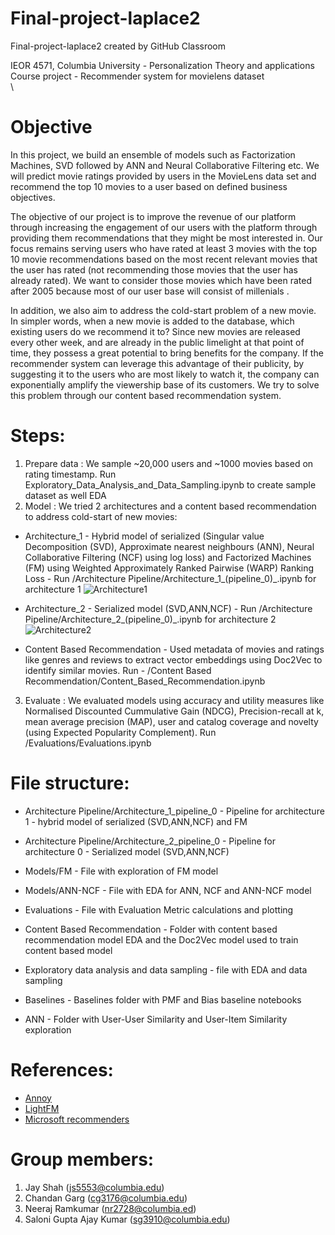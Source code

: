 # Final-project-laplace2
Final-project-laplace2 created by GitHub Classroom

IEOR 4571, Columbia University - Personalization Theory and applications \
Course project - Recommender system for movielens dataset\
\

# Objective
In this project, we build an ensemble of models such as Factorization Machines, SVD followed by ANN and Neural Collaborative Filtering etc. We will predict movie ratings provided by users in the MovieLens data set and recommend the top 10 movies to a user based on defined business objectives. 

The objective of our project is to improve the revenue of our platform through increasing the engagement of our users with the platform through providing them recommendations that they might be most interested in. Our focus remains serving users who have rated at least 3 movies with the top 10 movie recommendations based on the most recent relevant movies that the user has rated (not recommending those movies that the user has already rated). We want to consider those movies which have been rated after 2005 because most of our user base will consist of millenials . 

In addition, we also aim to address the cold-start problem of a new movie. In simpler words, when a new movie is added to the database, which existing users do we recommend it to? Since new movies are released every other week, and are already in the public limelight at that point of time, they possess a great potential to bring benefits for the company. If the recommender system can leverage this advantage of their publicity, by suggesting it to the users who are most likely to watch it, the company can exponentially amplify the viewership base of its customers. We try to solve this problem through our content based recommendation system.



# Steps:
1. Prepare data : We sample ~20,000 users and ~1000 movies based on rating timestamp. Run Exploratory_Data_Analysis_and_Data_Sampling.ipynb to create sample dataset as well EDA
2. Model : We tried 2 architectures and a content based recommendation to address cold-start of new movies:
  * Architecture_1 - Hybrid model of serialized (Singular value Decomposition (SVD), Approximate nearest neighbours (ANN), Neural Collaborative Filtering (NCF) using log loss) and Factorized Machines (FM) using Weighted Approximately Ranked Pairwise (WARP) Ranking Loss - Run /Architecture Pipeline/Architecture_1_(pipeline_0)_.ipynb for architecture 1
  ![Architecture1](https://github.com/jayshah1397/MovieLens-Recommmendation/blob/main/images/Architecture1_part1.png?raw=true)

  * Architecture_2 - Serialized model (SVD,ANN,NCF) - Run /Architecture Pipeline/Architecture_2_(pipeline_0)_.ipynb for architecture 2
  ![Architecture2](https://github.com/jayshah1397/MovieLens-Recommmendation/blob/main/images/Architecture2_part1.png?raw=true)

  * Content Based Recommendation - Used metadata of movies and ratings like genres and reviews to extract vector embeddings using Doc2Vec to identify similar movies. Run - /Content Based Recommendation/Content_Based_Recommendation.ipynb 
3. Evaluate : We evaluated models using accuracy and utility measures like Normalised Discounted Cummulative Gain (NDCG), Precision-recall at k, mean average precision (MAP), user and catalog coverage and novelty (using Expected Popularity Complement). Run /Evaluations/Evaluations.ipynb 


# File structure: 

* Architecture Pipeline/Architecture_1_pipeline_0 - Pipeline for architecture 1 - hybrid model of serialized (SVD,ANN,NCF) and FM

* Architecture Pipeline/Architecture_2_pipeline_0 - Pipeline for architecture 0 - Serialized model (SVD,ANN,NCF)

* Models/FM - File with exploration of FM model 

* Models/ANN-NCF - File with EDA for ANN, NCF and ANN-NCF model

* Evaluations - File with Evaluation Metric calculations and plotting

* Content Based Recommendation - Folder with content based recommendation model EDA and the Doc2Vec model used to train content based model

* Exploratory data analysis and data sampling - file with EDA and data sampling

* Baselines - Baselines folder with PMF and Bias baseline notebooks

* ANN - Folder with User-User Similarity and User-Item Similarity exploration


# References:
* [Annoy](https://github.com/spotify/annoy)
* [LightFM](https://making.lyst.com/lightfm/docs/home.html)
* [Microsoft recommenders](https://github.com/microsoft/recommenders)

# Group members:

1. Jay Shah (js5553@columbia.edu)
2. Chandan Garg (cg3176@columbia.edu)
3. Neeraj Ramkumar (nr2728@columbia.ed)
4. Saloni Gupta Ajay Kumar (sg3910@columbia.edu)
